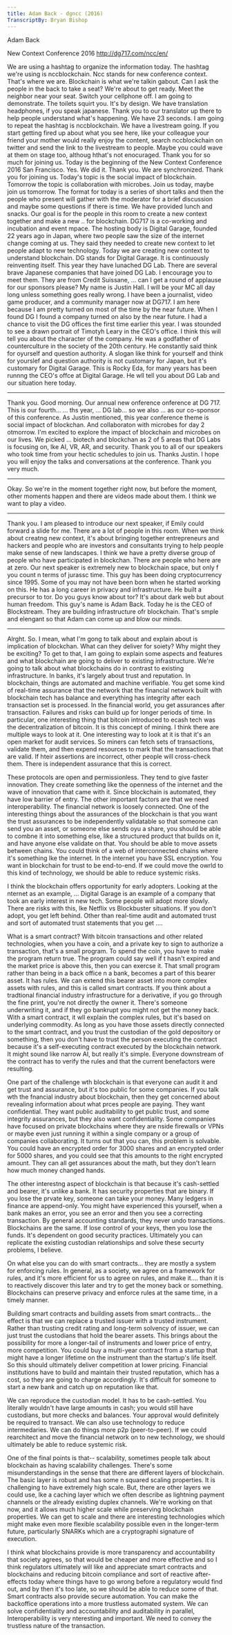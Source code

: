 ```yaml
---
title: Adam Back - dgncc (2016)
TranscriptBy: Bryan Bishop
---
```


Adam Back

New Context Conference 2016 <http://dg717.com/ncc/en/>

We are using a hashtag to organize the information today. The hashtag we're using is nccblockchain. Ncc stands for new conference context. That's where we are. Blockchain is what we're talkin gabout. Can I ask the people in the back to take a seat? We're about to get ready. Meet the neighbor near your seat. Switch your cellphone off. I am going to demonstrate. The toilets squirt you. It's by design. We have translation headphones, if you speak japanese. Thank you to our translator up there to help people understand what's happening. We have 23 seconds. I am going to repeat the hashtag is nccblockchain. We have a livestream going. If you start getting fired up about what you see here, like your colleague your friend your mother would really enjoy the content, search nccblockchain on twitter and send the link to the livestream to people. Maybe you could wave at them on stage too, althoug hthat's not enocuraged. Thank you for so much for joining us. Today is the beginning of the New Context Conference 2016 San Francisco. Yes. We did it. Thank you. We are synchronized. Thank you for joining us. Today's topic is the social impact of blockchain. Tomorrow the topic is collaboration with microbes. Join us today, maybe join us tomorrow. The format for today is a series of short talks and then the people who present will gather with the moderator for a brief discussion and maybe some questions if there is time. We have provided lunch and snacks. Our goal is for the people in this room to create a new context together and make a new .. for blockchain. DG717 is a co-working and incubation and event mpace. The hosting body is Digital Garage, founded 22 years ago in Japan, where two people saw the size of the internet change coming at us. They said they needed to create new context to let people adapt to new technology. Today we are creating new context to understand blockchain. DG stands for Digital Garage. It is continuously reinventing itself. This year they have lunached DG Lab. There are several brave Japanese companies that have joined DG Lab. I encourage you to meet them. They are from Credit Suissane, ... can I get a round of applause for our sponsors please? My name is Justin Hall. I will be your MC all day long unless something goes really wrong. I have been a journalist, video game producer, and a community manager now at DG717. I am here because I am pretty turned on most of the time by the near future. When I found DG I found a company turned on also by the near future. I had a chance to visit the DG offices the first time earlier this year. I was stounded to see a drawn portrait of Timotyh Leary in the CEO's office. I think this will tell you about the character of the company. He was a godfather of counterculture in the society of the 20th century. He constantly said think for oyurself and question authority. A slogan like think for yourself and think for yourslef and question authority is not customary for Japan, but it's customary for Digital Garage. This is Rocky Eda, for many years has been runnng the CEO's offce at Digital Garage. He wll tell you about DG Lab and our situation here today.

----

Thank you. Good morning. Our annual new onference onference at DG 717. This is our fourth... ... ths year, ... DG lab... so we also ... as our co-sponsor of this conference. As Justin mentioned, this year conference theme is social impact of blockchan. And collaboraton with microbes for day 2 otmorrow. I'm excited to explore the impact of blockchain and microbes on our lives. We picked ... biotech and blockchan as 2 of 5 areas that DG Labs is focusing on, lke AI, VR, AR, and security. Thank you to all of our speakers who took time from your hectic schedules to join us. Thanks Justin. I hope you will enjoy the talks and conversations at the conference. Thank you very much.

----

Okay. So we're in the moment together right now, but before the moment, other moments happen and there are videos made about them. I think we want to play a video.

----

Thank you. I am pleased to introduce our next speaker, if Emily could forward a slide for me. There are a lot of people in this room. When we think about creatng new context, it's about bringing together entrepreneurs and hackers and people who are investors and consultants trying to help people make sense of new landscapes. I think we have a pretty diverse group of people who have participated in blockchan. There are people who here are at zero. Our next speaker is extremely new to blockchain space, but only f you count n terms of jurassc time. This guy has been doing cryptocurrency since 1995. Some of you may not have been born when he started working on this. He has a long career in privacy and infrastructure. He built a precursor to tor. Do you guys know about tor? It's about dark web but about human freedom. This guy's name is Adam Back. Today he is the CEO of Blockstream. They are building infrastructure ofr blockchain. That's smple and elengant so that Adam can come up and blow our minds.

----

Alrght. So. I mean, what I'm gong to talk about and explain about is implication of blockchan. What can they deliver for soiety? Why might they be exciting? To get to that, I am going to explain some aspects and features and what blockchain are going to deliver to existing infrastructure. We're going to talk about what blockchains do in contrast to existing infrastructure. In banks, it's largely about trust and reputation. In blockchain, things are automated and machine verifiable. You get some kind of real-time assurance that the network that the financial network built with blockchain tech has balance and everything has integrity after each transaction set is processed. In the financial world, you get assurances after transaction. Failures and risks can build up for longer periods of time. In particular, one interesting thing that bitcoin introduced to ecash tech was the decentralization of bitcoin. It is this concept of mining. I think there are multiple ways to look at it. One interesting way to look at it is that it's an open market for audit services. So miners can fetch sets of transactions, validate them, and then expend resources to mark that the transactions that are valid. If hteir assertions are incorrect, other people will cross-check them. There is independent assurance that this is correct.

These protocols are open and permissionless. They tend to give faster innovation. They create something like the openness of the internet and the wave of innovation that came with it. Since blockchain is automated, they have low barrier of entry. The other important factors are that we need interoperability. The financial network is loosely connected. One of the interesting things about the assurances of the blockchain is that you want the trust assurances to be independently validatable so that someone can send you an asset, or someone else sends oyu a share, you should be able to combne it into something else, like a structured product that builds on it, and have anyone else validate on that. You should be able to move assets between chains. You could think of a web of interconnected chains where it's something lke the internet. In the internet you have SSL encryption. You want in blockchain for trust to be end-to-end. If we could move the owrld to this kind of technology, we should be able to reduce systemic risks.

I think the blockchain offers opportunity for early adopters. Looking at the nternet as an example, ... Digital Garage is an example of a company that took an early interest in new tech. Some people will adopt more slowly. There are risks with this, lke Netflix vs Blockbuster situations. If you don't adopt, you get left behind. Other than real-time audit and automated trust and sort of automated trust statements that you get .... 

What is a smart contract? With bitcoin transactions and other related technologies, when you have a coin, and a private key to sign to authorize a transaction, that's a small program. To spend the coin, you have to make the program return true. The program could say well if t hasn't expired and the market price is above this, then you can exercse it. That small program rather than being in a back office n a bank, becomes a part of this bearer asset. It has rules. We can extend this bearer asset into more complex assets with rules, and this is called smart contracts. If you think about a tradtional financial industry infrastructure for a derivative, if you go through the fine print, you're not directly the owner it. There's someone underwriting it, and if they go bankrupt you might not get the money back. With a smart contract, it wll explain the complex rules, but it's based on underlying commodity. As long as you have those assets directly connected to the smart contract, and you trust the custodian of the gold depository or something, then you don't have to trust the person executing the contract because it's a self-executing contract executed by the blockchain network. It might sound like narrow AI, but really it's simple. Everyone downstream of the contract has to verify the rules and that the current benefactors were resulting.

One part of the challenge wth blockchain is that everyone can audit it and get trust and assurance, but it's too public for some companies. If you talk wth the fnancial industry about blockchain, then they get concerned about revealing information about what prces people are paying. They want confidential. They want public auditability to get public trust, and some integrity assurances, but they also want confidentiality. Some companies have focused on private blockchains where they are nside firewalls or VPNs or maybe even just running it within a single company or a group of companies collaborating. It turns out that you can, this problem is solvable. You could have an encrypted order for 3000 shares and an encrypted order for 5000 shares, and you could see that this amounts to the right encrypted amount. They can all get assurances about the math, but they don't learn how much money changed hands.

The other interestng aspect of blockchain is that because it's cash-settled and bearer, it's unlike a bank. It has security properties that are binary. If you lose the prvate key, someone can take your money. Many ledgers in finance are append-only. You might have experienced this yourself, when a bank makes an error, you see an error and then you see a correcting transaction. By general accounting standards, they never undo transactions. Blockchains are the same. If lose control of your keys, then you lose the funds. It's dependent on good security practices. Ultimately you can replicate the existing custodian relationships and solve these securty problems, I believe.

On what else you can do with smart contracts... they are mostly a system for enforcing rules. In general, as a society, we agree on a framework for rules, and it's more efficient for us to agree on rules, and make it.... than it is to reactively discover this later and try to get the money back or something. Blockchains can preserve privacy and enforce rules at the same time, in a timely manner.

Building smart contracts and building assets from smart contracts... the effect is that we can replace a trusted issuer with a trusted instrument. Rather than trusting credit rating and long-term solvency of issuer, we can just trust the custodians that hold the bearer assets. This brings about the possibility for more a longer-tail of instruments and lower price of entry, more competition. You could buy a multi-year contract from a startup that might have a longer lifetime on the instrument than the startup's life itself. So this should ultimately deliver competition at lower pricing. Financial institutions have to build and maintain their trusted reputation, which has a cost, so they are going to charge accordingly. It's difficult for someone to start a new bank and catch up on reputation like that.

We can reproduce the custodian model. It has to be cash-settled. You literally wouldn't have large amounts in cash; you would still have custodians, but more checks and balances. Your approval would definitely be required to transact. We can also use technology to reduce intermedaries. We can do things more p2p (peer-to-peer). If we could rearchitect and move the financial network on to new technology, we should ultimately be able to reduce systemic risk.

One of the final points is that-- scalability, sometimes people talk about blockchain as having scalability challenges. There's some misunderstandings in the sense that there are different layers of blockchain. The basic layer is robust and has some n squared scaling properties. It is challenging to have extremely high scale. But, there are other layers we could use, lke a caching layer which we often describe as lightning payment channels or the already existing duplex channels. We're working on that now, and it allows much higher scale while preserving blockchain properties. We can get to scale and there are interesting technologies which might make even more flexible scalability possible even in the longer-term future, particularly SNARKs which are a cryptographi signature of execution.

I think what blockchains provide is more transparency and accountability that society agrees, so that would be cheaper and more effective and so I think regulators ultimately will like and appreciate smart contracts and blockchains and reducing bitcoin compliance and sort of reactive after-effects today where things have to go wrong before a regulatory would find out, and by then it's too late, so we should be able to reduce some of that. Smart contracts also provide secure automation. You can make the backoffice operations into a more trustless automated system. We can solve confidentiality and accountability and auditability in parallel, Interoperability is very nteresting and important. We need to convey the trustless nature of the transaction.






